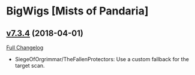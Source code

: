 # BigWigs [Mists of Pandaria]

## [v7.3.4](https://github.com/BigWigsMods/BigWigs_MistsOfPandaria/tree/v7.3.4) (2018-04-01)
[Full Changelog](https://github.com/BigWigsMods/BigWigs_MistsOfPandaria/compare/v7.3.3...v7.3.4)

- SiegeOfOrgrimmar/TheFallenProtectors: Use a custom fallback for the target scan.  
